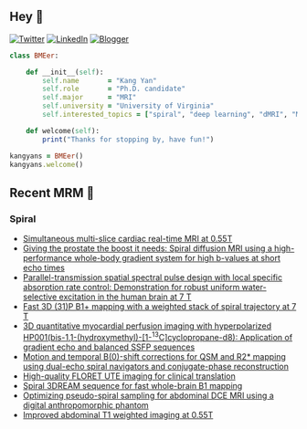 ## Hey 👋
[![Twitter](https://img.shields.io/badge/Twitter-%231DA1F2.svg?style=for-the-badge&logo=X&logoColor=black)](https://twitter.com/KangY01)
[![LinkedIn](https://img.shields.io/badge/linkedin-%230077B5.svg?style=for-the-badge&logo=linkedin&logoColor=white)](https://www.linkedin.com/in/kyanyan/)
[![Blogger](https://img.shields.io/badge/Blogger-FF5722?style=for-the-badge&logo=blogger&logoColor=white)](https://kangyan.bearblog.dev/)







```ruby
class BMEer:

    def __init__(self):
        self.name       = "Kang Yan"
        self.role       = "Ph.D. candidate"
        self.major      = "MRI"
        self.university = "University of Virginia"
        self.interested_topics = ["spiral", "deep learning", "dMRI", "MRgFUS"]

    def welcome(self):
        print("Thanks for stopping by, have fun!")

kangyans = BMEer()
kangyans.welcome()
```

<!---
## Stats

![Kang Yan's GitHub stats](https://github-readme-stats.vercel.app/api?username=kangyans&show_icons=true&theme=radical)
-->




## Recent MRM 📖

### Spiral

<!-- BLOG-POST-LIST:START -->
- [Simultaneous multi-slice cardiac real-time MRI at 0.55T](https://pubmed.ncbi.nlm.nih.gov/39506513/?utm_source=Other&utm_medium=rss&utm_campaign=pubmed-2&utm_content=1dq9VTyhitM3EgGXAVRnj2Q6OZNDMAI7k6GR3bE69cM8tHTgim&fc=20241028171454&ff=20241114171104&v=2.18.0.post9+e462414)
- [Giving the prostate the boost it needs: Spiral diffusion MRI using a high-performance whole-body gradient system for high b-values at short echo times](https://pubmed.ncbi.nlm.nih.gov/39497447/?utm_source=Other&utm_medium=rss&utm_campaign=pubmed-2&utm_content=1dq9VTyhitM3EgGXAVRnj2Q6OZNDMAI7k6GR3bE69cM8tHTgim&fc=20241028171454&ff=20241114171104&v=2.18.0.post9+e462414)
- [Parallel-transmission spatial spectral pulse design with local specific absorption rate control: Demonstration for robust uniform water-selective excitation in the human brain at 7 T](https://pubmed.ncbi.nlm.nih.gov/39481025/?utm_source=Other&utm_medium=rss&utm_campaign=pubmed-2&utm_content=1dq9VTyhitM3EgGXAVRnj2Q6OZNDMAI7k6GR3bE69cM8tHTgim&fc=20241028171454&ff=20241114171104&v=2.18.0.post9+e462414)
- [Fast 3D (31)P B1+ mapping with a weighted stack of spiral trajectory at 7 T](https://pubmed.ncbi.nlm.nih.gov/39365949/?utm_source=Other&utm_medium=rss&utm_campaign=pubmed-2&utm_content=1dq9VTyhitM3EgGXAVRnj2Q6OZNDMAI7k6GR3bE69cM8tHTgim&fc=20241028171454&ff=20241114171104&v=2.18.0.post9+e462414)
- [3D quantitative myocardial perfusion imaging with hyperpolarized HP001(bis-1,1-(hydroxymethyl)-[1-<sup>13</sup>C]cyclopropane-d8): Application of gradient echo and balanced SSFP sequences](https://pubmed.ncbi.nlm.nih.gov/39344297/?utm_source=Other&utm_medium=rss&utm_campaign=pubmed-2&utm_content=1dq9VTyhitM3EgGXAVRnj2Q6OZNDMAI7k6GR3bE69cM8tHTgim&fc=20241028171454&ff=20241114171104&v=2.18.0.post9+e462414)
- [Motion and temporal B(0)-shift corrections for QSM and R2* mapping using dual-echo spiral navigators and conjugate-phase reconstruction](https://pubmed.ncbi.nlm.nih.gov/39233495/?utm_source=Other&utm_medium=rss&utm_campaign=pubmed-2&utm_content=1dq9VTyhitM3EgGXAVRnj2Q6OZNDMAI7k6GR3bE69cM8tHTgim&fc=20241028171454&ff=20241114171104&v=2.18.0.post9+e462414)
- [High-quality FLORET UTE imaging for clinical translation](https://pubmed.ncbi.nlm.nih.gov/39219306/?utm_source=Other&utm_medium=rss&utm_campaign=pubmed-2&utm_content=1dq9VTyhitM3EgGXAVRnj2Q6OZNDMAI7k6GR3bE69cM8tHTgim&fc=20241028171454&ff=20241114171104&v=2.18.0.post9+e462414)
- [Spiral 3DREAM sequence for fast whole-brain B1 mapping](https://pubmed.ncbi.nlm.nih.gov/39219171/?utm_source=Other&utm_medium=rss&utm_campaign=pubmed-2&utm_content=1dq9VTyhitM3EgGXAVRnj2Q6OZNDMAI7k6GR3bE69cM8tHTgim&fc=20241028171454&ff=20241114171104&v=2.18.0.post9+e462414)
- [Optimizing pseudo-spiral sampling for abdominal DCE MRI using a digital anthropomorphic phantom](https://pubmed.ncbi.nlm.nih.gov/39004838/?utm_source=Other&utm_medium=rss&utm_campaign=pubmed-2&utm_content=1dq9VTyhitM3EgGXAVRnj2Q6OZNDMAI7k6GR3bE69cM8tHTgim&fc=20241028171454&ff=20241114171104&v=2.18.0.post9+e462414)
- [Improved abdominal T1 weighted imaging at 0.55T](https://pubmed.ncbi.nlm.nih.gov/38997798/?utm_source=Other&utm_medium=rss&utm_campaign=pubmed-2&utm_content=1dq9VTyhitM3EgGXAVRnj2Q6OZNDMAI7k6GR3bE69cM8tHTgim&fc=20241028171454&ff=20241114171104&v=2.18.0.post9+e462414)
<!-- BLOG-POST-LIST:END -->


<!---
## Trophies 

[![trophy](https://github-profile-trophy.vercel.app/?username=kangyans&theme=onedark)](https://github.com/kangyans/github-profile-trophy)
--->






